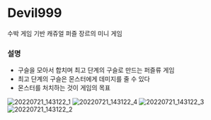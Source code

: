 # Devil999
수박 게임 기반 캐쥬얼 퍼즐 장르의 미니 게임

### 설명
- 구슬을 모아서 합치며 최고 단계의 구슬로 만드는 퍼즐류 게임
- 최고 단계의 구슬은 몬스터에게 데미지를 줄 수 있다
- 몬스터를 처치하는 것이 게임의 목표

![20220721_143122_1](https://user-images.githubusercontent.com/68460391/180136877-1284ae6d-7ac8-4e78-b24c-c8f8a54b9b21.png)
![20220721_143122_4](https://user-images.githubusercontent.com/68460391/180136890-05c36f8b-b8c1-4a4b-994c-b7ee35788ca4.png)
![20220721_143122_3](https://user-images.githubusercontent.com/68460391/180136895-5418c3f3-e314-418e-9458-73814e905280.png)
![20220721_143122_2](https://user-images.githubusercontent.com/68460391/180136916-56e7808f-ee3a-40e6-a80e-0065c718e365.png)
